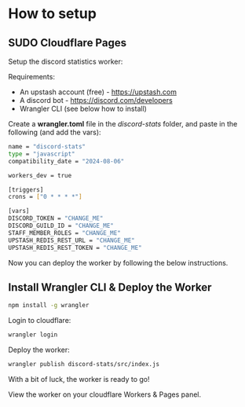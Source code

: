 # How to setup

## SUDO Cloudflare Pages

Setup the discord statistics worker:

Requirements:

- An upstash account (free) - https://upstash.com
- A discord bot - https://discord.com/developers
- Wrangler CLI (see below how to install)

Create a **wrangler.toml** file in the _discord-stats_ folder,
and paste in the following (and add the vars):

```bash
name = "discord-stats"
type = "javascript"
compatibility_date = "2024-08-06"

workers_dev = true

[triggers]
crons = ["0 * * * *"]

[vars]
DISCORD_TOKEN = "CHANGE_ME"
DISCORD_GUILD_ID = "CHANGE_ME"
STAFF_MEMBER_ROLES = "CHANGE_ME"
UPSTASH_REDIS_REST_URL = "CHANGE_ME"
UPSTASH_REDIS_REST_TOKEN = "CHANGE_ME"
```

Now you can deploy the worker by following the below instructions.

## Install Wrangler CLI & Deploy the Worker

```bash
npm install -g wrangler
```

Login to cloudflare:

```bash
wrangler login
```

Deploy the worker:

```bash
wrangler publish discord-stats/src/index.js
```

With a bit of luck, the worker is ready to go!

View the worker on your cloudflare Workers & Pages panel.

